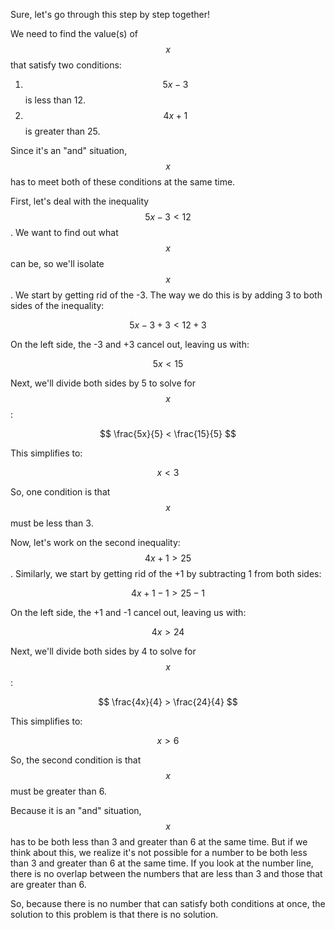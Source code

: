 Sure, let's go through this step by step together!

We need to find the value(s) of $$x$$ that satisfy two conditions:

1. $$5x - 3$$ is less than 12.
2. $$4x + 1$$ is greater than 25.

Since it's an "and" situation, $$x$$ has to meet both of these conditions at the same time.

First, let's deal with the inequality $$5x - 3 < 12$$. We want to find out what $$x$$ can be, so we'll isolate $$x$$. We start by getting rid of the -3. The way we do this is by adding 3 to both sides of the inequality:

$$ 5x - 3 + 3 < 12 + 3 $$

On the left side, the -3 and +3 cancel out, leaving us with:

$$ 5x < 15 $$

Next, we'll divide both sides by 5 to solve for $$x$$:

$$ \frac{5x}{5} < \frac{15}{5} $$

This simplifies to:

$$ x < 3 $$

So, one condition is that $$x$$ must be less than 3.

Now, let's work on the second inequality: $$4x + 1 > 25$$. Similarly, we start by getting rid of the +1 by subtracting 1 from both sides:

$$ 4x + 1 - 1 > 25 - 1 $$

On the left side, the +1 and -1 cancel out, leaving us with:

$$ 4x > 24 $$

Next, we'll divide both sides by 4 to solve for $$x$$:

$$ \frac{4x}{4} > \frac{24}{4} $$

This simplifies to:

$$ x > 6 $$

So, the second condition is that $$x$$ must be greater than 6.

Because it is an "and" situation, $$x$$ has to be both less than 3 and greater than 6 at the same time. But if we think about this, we realize it's not possible for a number to be both less than 3 and greater than 6 at the same time. If you look at the number line, there is no overlap between the numbers that are less than 3 and those that are greater than 6.

So, because there is no number that can satisfy both conditions at once, the solution to this problem is that there is no solution.
